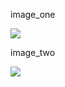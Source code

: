 


image_one

![](Screenshot%202022-12-26%20at%2011.52.24%20PM.png)





image_two

![](Screenshot%202022-12-26%20at%2011.52.56%20PM.png)